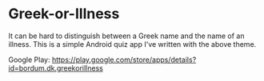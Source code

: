 # Greek-or-Illness
It can be hard to distinguish between a Greek name and the name of an illness.
This is a simple Android quiz app I've written with the above theme.

Google Play: https://play.google.com/store/apps/details?id=bordum.dk.greekorillness
